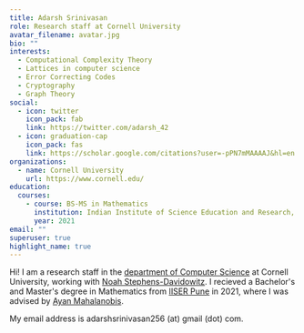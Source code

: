 ```yaml
---
title: Adarsh Srinivasan
role: Research staff at Cornell University
avatar_filename: avatar.jpg
bio: ""
interests:
  - Computational Complexity Theory
  - Lattices in computer science
  - Error Correcting Codes
  - Cryptography
  - Graph Theory
social:
  - icon: twitter
    icon_pack: fab
    link: https://twitter.com/adarsh_42
  - icon: graduation-cap
    icon_pack: fas
    link: https://scholar.google.com/citations?user=-pPN7mMAAAAJ&hl=en
organizations:
  - name: Cornell University
    url: https://www.cornell.edu/
education:
  courses:
    - course: BS-MS in Mathematics
      institution: Indian Institute of Science Education and Research, Pune
      year: 2021
email: ""
superuser: true
highlight_name: true
---
```

Hi! I am a research staff in the [department of Computer Science](https://www.cs.cornell.edu/) at Cornell University, working with [Noah Stephens-Davidowitz](https://www.noahsd.com/). I recieved a Bachelor's and Master's degree in Mathematics from [IISER Pune](https://www.iiserpune.ac.in/) in 2021, where I was advised by [Ayan Mahalanobis](http://sites.iiserpune.ac.in/~ayan/). 

My email address is adarshsrinivasan256 (at) gmail (dot) com.